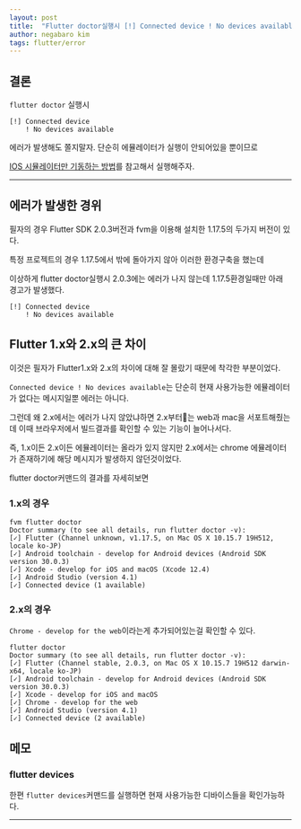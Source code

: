 ```yaml
---
layout: post
title:  "Flutter doctor실행시 [!] Connected device ! No devices available는 에러가 아니다."
author: negabaro kim
tags: flutter/error
---
```



## 결론

`flutter doctor` 실행시  

```
[!] Connected device
    ! No devices available
```

에러가 발생해도 쫄지말자. 단순히 에뮬레이터가 실행이 안되어있을 뿐이므로 


[IOS 시뮬레이터만 기동하는 방법]를 참고해서 실행해주자.



---

## 에러가 발생한 경위

필자의 경우 Flutter SDK 2.0.3버전과 fvm을 이용해 설치한 1.17.5의 두가지 버전이 있다.

특정 프로젝트의 경우 1.17.5에서 밖에 돌아가지 않아 이러한 환경구축을 했는데

이상하게 flutter doctor실행시 2.0.3에는 에러가 나지 않는데 1.17.5환경일때만 아래 경고가 발생했다.

```
[!] Connected device
    ! No devices available
```


## Flutter 1.x와 2.x의 큰 차이


이것은 필자가 Flutter1.x와 2.x의 차이에 대해 잘 몰랐기 때문에 착각한 부분이었다.

`Connected device ! No devices available`는 단순히 현재 사용가능한 에뮬레이터가 없다는 메시지일뿐 에러는 아니다.

그런데 왜 2.x에서는 에러가 나지 않았냐하면 2.x부터는 web과 mac을 서포트해줬는데 이때 브라우저에서 빌드결과를 확인할 수 있는 기능이 늘어나서다.

즉, 1.x이든 2.x이든 에뮬레이터는 올라가 있지 않지만 2.x에서는 chrome 에뮬레이터가 존재하기에 해당 메시지가 발생하지 않던것이었다.

flutter doctor커맨드의 결과를 자세히보면

### 1.x의 경우

```
fvm flutter doctor
Doctor summary (to see all details, run flutter doctor -v):
[✓] Flutter (Channel unknown, v1.17.5, on Mac OS X 10.15.7 19H512, locale ko-JP)
[✓] Android toolchain - develop for Android devices (Android SDK version 30.0.3)
[✓] Xcode - develop for iOS and macOS (Xcode 12.4)
[✓] Android Studio (version 4.1)
[✓] Connected device (1 available)
```

### 2.x의 경우

`Chrome - develop for the web`이라는게 추가되어있는걸 확인할 수 있다.

```
flutter doctor
Doctor summary (to see all details, run flutter doctor -v):
[✓] Flutter (Channel stable, 2.0.3, on Mac OS X 10.15.7 19H512 darwin-x64, locale ko-JP)
[✓] Android toolchain - develop for Android devices (Android SDK version 30.0.3)
[✓] Xcode - develop for iOS and macOS
[✓] Chrome - develop for the web
[✓] Android Studio (version 4.1)
[✓] Connected device (2 available)
```


## 메모

### flutter devices

한편 `flutter devices`커맨드를 실행하면 현재 사용가능한 디바이스들을 확인가능하다.

---

[참고]: https://stackoverflow.com/questions/49045393/message-flutter-run-no-connected-devices

[참고2]: https://qiita.com/ys_works/items/f9ed7a5516f97a467915

[IOS 시뮬레이터만 기동하는 방법]: https://negabaro.github.io/archive/how-to-open-only-ios-simulator
